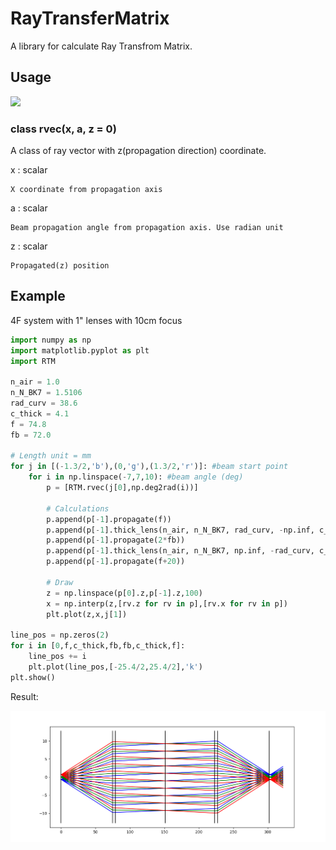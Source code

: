 # RayTransferMatrix

A library for calculate Ray Transfrom Matrix.

## Usage

![](https://en.wikipedia.org/wiki/File:RayTransferMatrixDefinitions.svg)

### class rvec(x, a, z = 0)

A class of ray vector with z(propagation direction) coordinate.

x : scalar

    X coordinate from propagation axis

a : scalar

    Beam propagation angle from propagation axis. Use radian unit

z : scalar

    Propagated(z) position

## Example

4F system with 1" lenses with 10cm focus
```python
import numpy as np
import matplotlib.pyplot as plt
import RTM

n_air = 1.0
n_N_BK7 = 1.5106
rad_curv = 38.6
c_thick = 4.1
f = 74.8
fb = 72.0

# Length unit = mm
for j in [(-1.3/2,'b'),(0,'g'),(1.3/2,'r')]: #beam start point
    for i in np.linspace(-7,7,10): #beam angle (deg)
        p = [RTM.rvec(j[0],np.deg2rad(i))]

        # Calculations
        p.append(p[-1].propagate(f))
        p.append(p[-1].thick_lens(n_air, n_N_BK7, rad_curv, -np.inf, c_thick))
        p.append(p[-1].propagate(2*fb))
        p.append(p[-1].thick_lens(n_air, n_N_BK7, np.inf, -rad_curv, c_thick))
        p.append(p[-1].propagate(f+20))

        # Draw
        z = np.linspace(p[0].z,p[-1].z,100)
        x = np.interp(z,[rv.z for rv in p],[rv.x for rv in p])
        plt.plot(z,x,j[1])

line_pos = np.zeros(2)
for i in [0,f,c_thick,fb,fb,c_thick,f]:
    line_pos += i
    plt.plot(line_pos,[-25.4/2,25.4/2],'k')
plt.show()
```

Result:

![](Figure_1.png)
